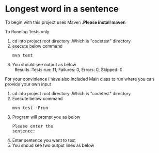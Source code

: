 <h1> Longest word in a sentence </h1>

To begin with this project uses Maven .<b>Please install maven </b>

To Running Tests only
  1. cd into project root directory .Which is "codetest" directory
  2. execute below command  <pre>mvn test</pre>
  3. You should see output as below <br>
              &nbsp; Results :Tests run: 11, Failures: 0, Errors: 0, Skipped: 0
          
 For your convinience i have also included Main class to run where you can provide your own input 
 
  1. cd into project root directory .Which is "codetest" directory
  2. Execute below command  <pre>mvn test -Prun</pre>
  3. Program will prompt you as below  <pre>Please enter the sentence:</pre>
  4. Enter sentence you want to test 
  5. You shoud see two output lines as below
  
